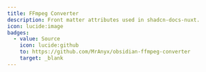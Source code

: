 ```yaml
---
title: FFmpeg Converter
description: Front matter attributes used in shadcn-docs-nuxt.
icon: lucide:image
badges:
  - value: Source
    icon: lucide:github
    to: https://github.com/MrAnyx/obsidian-ffmpeg-converter
    target: _blank
---
```

